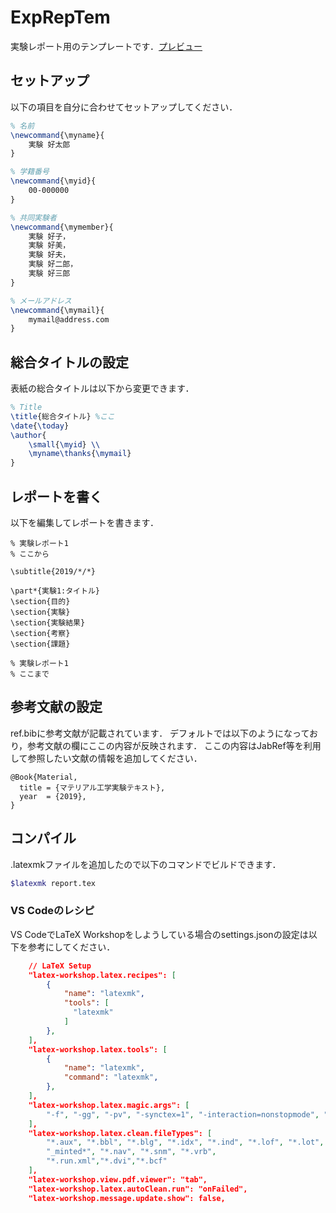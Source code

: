 # ExpRepTem
実験レポート用のテンプレートです．[プレビュー](https://github.com/m12watanabe1a/ExpRepTemp/blob/master/report.pdf)

## セットアップ
以下の項目を自分に合わせてセットアップしてください．

```tex
% 名前
\newcommand{\myname}{
    実験 好太郎
}

% 学籍番号
\newcommand{\myid}{
    00-000000
}

% 共同実験者
\newcommand{\mymember}{
    実験 好子，
    実験 好美，
    実験 好夫，
    実験 好二郎，
    実験 好三郎
}

% メールアドレス
\newcommand{\mymail}{
    mymail@address.com
}
```

## 総合タイトルの設定
表紙の総合タイトルは以下から変更できます．

```tex
% Title
\title{総合タイトル} %ここ
\date{\today}
\author{
    \small{\myid} \\
    \myname\thanks{\mymail}
}
```

## レポートを書く

以下を編集してレポートを書きます．

```
% 実験レポート1
% ここから

\subtitle{2019/*/*}

\part*{実験1:タイトル}
\section{目的}
\section{実験}
\section{実験結果}
\section{考察}
\section{課題}

% 実験レポート1
% ここまで
```


## 参考文献の設定
ref.bibに参考文献が記載されています．
デフォルトでは以下のようになっており，参考文献の欄にここの内容が反映されます．
ここの内容はJabRef等を利用して参照したい文献の情報を追加してください．
```
@Book{Material,
  title = {マテリアル工学実験テキスト},
  year  = {2019},
}
```

## コンパイル
.latexmkファイルを追加したので以下のコマンドでビルドできます．

```bash
$latexmk report.tex
```

### VS Codeのレシピ
VS CodeでLaTeX Workshopをしようしている場合のsettings.jsonの設定は以下を参考にしてください．
```json
    // LaTeX Setup
    "latex-workshop.latex.recipes": [
        {  
            "name": "latexmk",  
            "tools": [  
              "latexmk"  
            ]  
        },
    ],
    "latex-workshop.latex.tools": [
        {
            "name": "latexmk",
            "command": "latexmk",
        },
    ],
    "latex-workshop.latex.magic.args": [
        "-f", "-gg", "-pv", "-synctex=1", "-interaction=nonstopmode", "-file-line-error", "%DOC%"
    ],
    "latex-workshop.latex.clean.fileTypes": [
        "*.aux", "*.bbl", "*.blg", "*.idx", "*.ind", "*.lof", "*.lot", "*.out", "*.toc", "*.acn", "*.acr", "*.alg", "*.glg", "*.glo", "*.gls", "*.ist", "*.fls", "*.log", "*.fdb_latexmk", "*.synctex.gz",
        "_minted*", "*.nav", "*.snm", "*.vrb",
        "*.run.xml","*.dvi","*.bcf"
    ],
    "latex-workshop.view.pdf.viewer": "tab",
    "latex-workshop.latex.autoClean.run": "onFailed",
    "latex-workshop.message.update.show": false,
```
